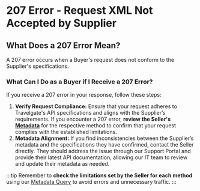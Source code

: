 ﻿---
sidebar_position: 12
---

# 207 Error - Request XML Not Accepted by Supplier

## What Does a 207 Error Mean?
A 207 error occurs when a Buyer's request does not conform to the Supplier's specifications.

### What Can I Do as a Buyer if I Receive a 207 Error?
If you receive a 207 error in your response, follow these steps:

1. **Verify Request Compliance:** Ensure that your request adheres to Travelgate's API specifications and aligns with the Supplier’s requirements. If you encounter a 207 error, **review the Seller's [Metadata](/docs/apis/for-buyers/hotel-x-pull-buyers-api/content/metadata)** for the respective method to confirm that your request complies with the established limitations.
2. **Metadata Alignment:** If you find inconsistencies between the Supplier’s metadata and the specifications they have confirmed, contact the Seller directly. They should address the issue through our Support Portal and provide their latest API documentation, allowing our IT team to review and update their metadata as needed.

:::tip
Remember to **check the limitations set by the Seller for each method** using our [Metadata Query](/kb/our-products/are-you-a-buyer/our-methods/static-content/hotel-x-metadata-query) to avoid errors and unnecessary traffic.
:::

